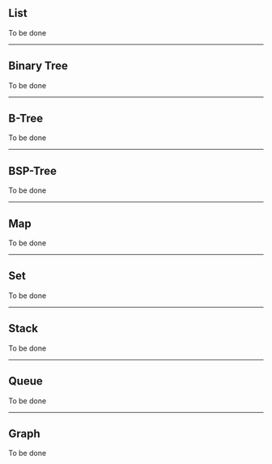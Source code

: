 ## List

To be done

--------------------

## Binary Tree

To be done

--------------------

## B-Tree

To be done

--------------------

## BSP-Tree

To be done

--------------------

## Map

To be done

--------------------

## Set

To be done

--------------------

## Stack

To be done

--------------------

## Queue

To be done

--------------------

## Graph

To be done
